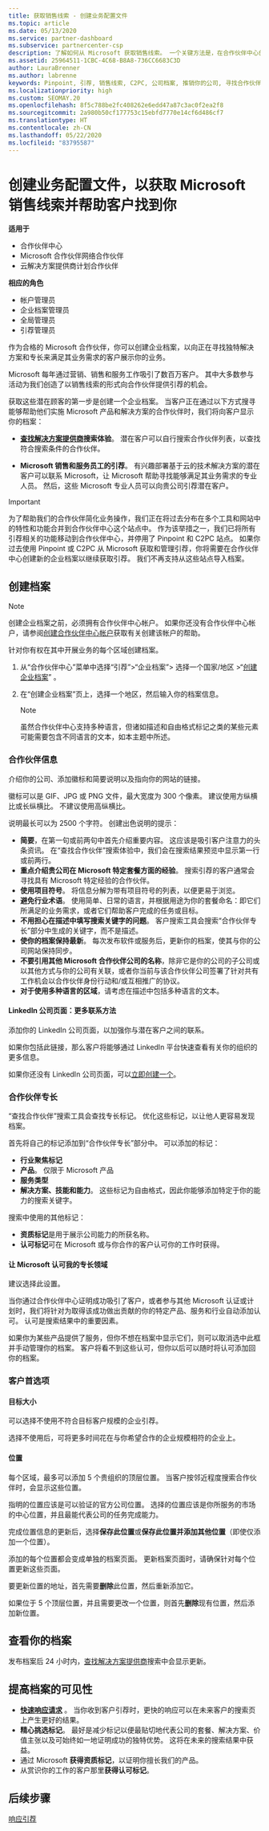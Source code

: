 ```yaml
---
title: 获取销售线索 - 创建业务配置文件
ms.topic: article
ms.date: 05/13/2020
ms.service: partner-dashboard
ms.subservice: partnercenter-csp
description: 了解如何从 Microsoft 获取销售线索。 一个关键方法是，在合作伙伴中心创建业务配置文件，从而使客户可以更轻松地找到你。
ms.assetid: 25964511-1CBC-4C68-B8A8-736CC6683C3D
author: LauraBrenner
ms.author: labrenne
keywords: Pinpoint, 引荐, 销售线索, C2PC, 公司档案, 推销你的公司, 寻找合作伙伴, 寻找解决方案提供商, 企业档案, 营销档案
ms.localizationpriority: high
ms.custom: SEOMAY.20
ms.openlocfilehash: 8f5c788be2fc408262e6edd47a87c3ac0f2ea2f8
ms.sourcegitcommit: 2a980b50cf177753c15ebfd7770e14cf6d486cf7
ms.translationtype: HT
ms.contentlocale: zh-CN
ms.lasthandoff: 05/22/2020
ms.locfileid: "83795587"
---
```

<!--
FWLink1: https://go.microsoft.com/fwlink/?linkid=838397: Top of page
FWLink2: https://go.microsoft.com/fwlink/?linkid=848635: Top of page (duplicate)
FWLink3: https://go.microsoft.com/fwlink/?linkid=847631: #allow_us_to_endorse_areas_of_expertise
FWLink4: https://go.microsoft.com/fwlink/?linkid=848063: #customer-preferences
FWLink5: https://go.microsoft.com/fwlink/?linkid=848064: #_locations
-->


# <a name="create-a-business-profile-to-get-microsoft-sales-leads-and-help-customers-find-you"></a>创建业务配置文件，以获取 Microsoft 销售线索并帮助客户找到你

**适用于**

- 合作伙伴中心
- Microsoft 合作伙伴网络合作伙伴
- 云解决方案提供商计划合作伙伴

**相应的角色**

- 帐户管理员
- 企业档案管理员
- 全局管理员
- 引荐管理员

作为合格的 Microsoft 合作伙伴，你可以创建企业档案，以向正在寻找独特解决方案和专长来满足其业务需求的客户展示你的业务。

Microsoft 每年通过营销、销售和服务工作吸引了数百万客户。 其中大多数参与活动为我们创造了以销售线索的形式向合作伙伴提供引荐的机会。 

获取这些潜在顾客的第一步是创建一个企业档案。 当客户正在通过以下方式搜寻能够帮助他们实施 Microsoft 产品和解决方案的合作伙伴时，我们将向客户显示你的档案：

- **[查找解决方案提供商](https://www.microsoft.com/solution-providers/home)搜索体验**。 潜在客户可以自行搜索合作伙伴列表，以查找符合搜索条件的合作伙伴。

- **Microsoft 销售和服务员工的引荐**。 有兴趣部署基于云的技术解决方案的潜在客户可以联系 Microsoft，让 Microsoft 帮助寻找能够满足其业务需求的专业人员。 然后，这些 Microsoft 专业人员可以向贵公司引荐潜在客户。

> [!IMPORTANT]  
> 为了帮助我们的合作伙伴简化业务操作，我们正在将过去分布在多个工具和网站中的特性和功能合并到合作伙伴中心这个站点中。 作为该举措之一，我们已将所有引荐相关的功能移动到合作伙伴中心，并停用了 Pinpoint 和 C2PC 站点。 如果你过去使用 Pinpoint 或 C2PC 从 Microsoft 获取和管理引荐，你将需要在合作伙伴中心创建新的企业档案以继续获取引荐。 我们不再支持从这些站点导入档案。 

## <a name="create-a-profile"></a>创建档案

> [!NOTE]  
> 创建企业档案之前，必须拥有合作伙伴中心帐户。 如果你还没有合作伙伴中心帐户，请参阅[创建合作伙伴中心帐户](mpn-create-a-partner-center-account.md)获取有关创建该帐户的帮助。 

针对你有权在其中开展业务的每个区域创建档案。 

1. 从“合作伙伴中心”菜单中选择“引荐”&gt;“企业档案”&gt; 选择一个国家/地区 >“[创建企业档案](https://partnercenter.microsoft.com/pcv/publishing)”   。

2. 在“创建企业档案”页上，选择一个地区，然后输入你的档案信息。
   > [!NOTE]  
   >  虽然合作伙伴中心支持多种语言，但诸如描述和自由格式标记之类的某些元素可能需要包含不同语言的文本，如本主题中所述。

### <a name="partner-information"></a><a href="" id="partner_info"></a>合作伙伴信息

介绍你的公司、添加徽标和简要说明以及指向你的网站的链接。 

徽标可以是 GIF、JPG 或 PNG 文件，最大宽度为 300 个像素。 建议使用方纵横比或长纵横比。 不建议使用高纵横比。

说明最长可以为 2500 个字符。 创建出色说明的提示： 

-  **简要**，在第一句或前两句中首先介绍重要内容。 这应该是吸引客户注意力的头条资讯。 在“查找合作伙伴”搜索体验中，我们会在搜索结果预览中显示第一行或前两行。
-  **重点介绍贵公司在 Microsoft 特定套餐方面的经验**。 搜索引荐的客户通常会寻找具有 Microsoft 特定经验的合作伙伴。
-  **使用项目符号**。 将信息分解为带有项目符号的列表，以便更易于浏览。
-  **避免行业术语**。 使用简单、日常的语言，并根据用途为你的套餐命名：即它们所满足的业务需求，或者它们帮助客户完成的任务或目标。
-  **不用担心在描述中填写搜索关键字的问题**。 客户搜索工具会搜索“合作伙伴专长”部分中生成的关键字，而不是描述。
-  **使你的档案保持最新**。 每次发布软件或服务后，更新你的档案，使其与你的公司网站保持同步。
-  **不要引用其他 Microsoft 合作伙伴公司的名称**，除非它是你的公司的子公司或以其他方式与你的公司有关联，或者你当前与该合作伙伴公司签署了针对共有工作机会以合作伙伴身份行动和/或互相推广的协议。
-  **对于使用多种语言的区域**，请考虑在描述中包括多种语言的文本。

#### <a name="linkedin-company-page-more-ways-to-connect"></a><a href="" id="linkedin"></a>LinkedIn 公司页面：更多联系方法

添加你的 LinkedIn 公司页面，以加强你与潜在客户之间的联系。 

如果你包括此链接，那么客户将能够通过 LinkedIn 平台快速查看有关你的组织的更多信息。

如果你还没有 LinkedIn 公司页面，可以[立即创建一个](https://www.linkedin.com/company-beta/setup/new/)。

### <a name="partner-expertise"></a>合作伙伴专长

“查找合作伙伴”搜索工具会查找专长标记。 优化这些标记，以让他人更容易发现档案。

首先将自己的标记添加到“合作伙伴专长”部分中。 可以添加的标记： 

-  **行业聚焦标记**
-  **产品**。 仅限于 Microsoft 产品
-  **服务类型**
-  **解决方案、技能和能力**。 这些标记为自由格式，因此你能够添加特定于你的能力的搜索关键字。

搜索中使用的其他标记：
-  **资质标记**是用于展示公司能力的所获名称。
-  **认可标记**可在 Microsoft 或与你合作的客户认可你的工作时获得。

#### <a name="allow-microsoft-to-endorse-my-areas-of-expertise"></a><a href="" id="#allow_us_to_endorse_areas_of_expertise"></a>让 Microsoft 认可我的专长领域

建议选择此设置。 

当你通过合作伙伴中心证明成功吸引了客户，或者参与其他 Microsoft 认证或计划时，我们将针对为取得该成功做出贡献的你的特定产品、服务和行业自动添加认可。 认可是搜索结果中的重要因素。

如果你为某些产品提供了服务，但你不想在档案中显示它们，则可以取消选中此框并手动管理你的档案。 客户将看不到这些认可，但你以后可以随时将认可添加回你的档案。

### <a name="customer-preferences"></a>客户首选项

#### <a name="target-size"></a><a href="" id="#target_size"></a>目标大小

可以选择不使用不符合目标客户规模的企业引荐。

选择不使用后，可将更多时间花在与你希望合作的企业规模相符的企业上。

#### <a name="locations"></a><a href="" id="#locations"></a>位置

每个区域，最多可以添加 5 个贵组织的顶层位置。 当客户按邻近程度搜索合作伙伴时，会显示这些位置。

指明的位置应该是可以验证的官方公司位置。 选择的位置应该是你所服务的市场的中心位置，并且最能代表公司的任务完成能力。

完成位置信息的更新后，选择**保存此位置**或**保存此位置并添加其他位置**（即使仅添加一个位置）。

添加的每个位置都会变成单独的档案页面。 更新档案页面时，请确保针对每个位置更新这些页面。

要更新位置的地址，首先需要**删除**此位置，然后重新添加它。

如果位于 5 个顶层位置，并且需要更改一个位置，则首先**删除**现有位置，然后添加新位置。

## <a name="review-your-profile"></a>查看你的档案

发布档案后 24 小时内，[查找解决方案提供商](https://www.microsoft.com/solution-providers/home)搜索中会显示更新。

## <a name="improve-the-visibility-of-your-profile"></a>提高档案的可见性 

- **[快速响应请求](responding-to-referrals.md)** 。 当你收到客户引荐时，更快的响应可以在未来客户的搜索页上产生更好的结果。
- **精心挑选标记**。  最好是减少标记以便最贴切地代表公司的套餐、解决方案、价值主张以及可始终如一地证明成功的独特优势。  这将在未来的搜索结果中获益。
- 通过 Microsoft **获得资质标记**，以证明你擅长我们的产品。
- 从赏识你的工作的客户那里**获得认可标记**。

## <a name="next-steps"></a>后续步骤

[响应引荐](responding-to-referrals.md)